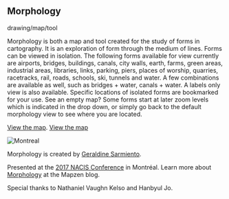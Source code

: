 ## Morphology

drawing/map/tool

Morphology is both a map and tool created for the study of forms in cartography. It is an exploration of form through the medium of lines. Forms can be viewed in isolation. The following forms available for view currently are airports, bridges, buildings, canals, city walls, earth, farms, green areas, industrial areas, libraries, links, parking, piers, places of worship, quarries, racetracks, rail, roads, schools, ski, tunnels and water. A few combinations are available as well, such as bridges + water, canals + water. A labels only view is also available. Specific locations of isolated forms are bookmarked for your use. See an empty map? Some forms start at later zoom levels which is indicated in the drop down, or simply go back to the default morphology view to see where you are located.

[View the map](https://sensescape.github.io/morphology/#11/45.5056/-73.5734).
[View the map](https://sensescape.github.io/morphology/#lat=45.5056&lng=-73.5734&z=11)

![Montreal](https://raw.githubusercontent.com/sensescape/morphology/master/images/montreal.png)

Morphology is created by [Geraldine Sarmiento](https://twitter.com/sensescape).

Presented at the [2017 NACIS Conference](http://nacis.org/) in Montréal. Learn more about [Morphology](https://mapzen.com/blog/morphology/) at the Mapzen blog.

Special thanks to Nathaniel Vaughn Kelso and Hanbyul Jo.
